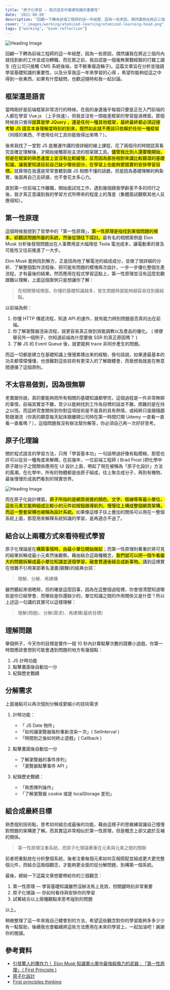 ```yaml
---
title: "原子化學習 — 程式語言中基礎知識的重要性"
date: '2021-08-08'
description: "回顧一下轉為前端工程師的這一年經歷，因為一些原因，偶然讓我在將近三個月內就找到新的工作並成功轉職，而在那之前，我自認是一個毫無實戰經驗的打雜工讀生 (在公司只接觸 CMS 系統後端，並不斷重複造輪子)。這篇文章旨在分析並強調學習基礎知識的重要性，以及分享我這一年來學習的心得 ，希望你能夠從這之中得到一些東西，如果有什麼疑問，也歡迎隨時和我一起討論。"
cover: "/_images/working/atomized-learning/atomized-learning-head.png"
tags: ["working", "book-reflection"]
---
```




![Heading Image](/_images/working-atomized-learning-head.png)

回顧一下轉為前端工程師的這一年經歷，因為一些原因，偶然讓我在將近三個月內就找到新的工作並成功轉職，而在那之前，我自認是一個毫無實戰經驗的打雜工讀生 (在公司只接觸 CMS 系統後端，並不斷重複造輪子)。這篇文章旨在分析並強調學習基礎知識的重要性，以及分享我這一年來學習的心得 ，希望你能夠從這之中得到一些東西，如果有什麼疑問，也歡迎隨時和我一起討論。

## 框架還是語言

當時剛好是前端框架非常流行的時候，在我的身邊幾乎每個只要是正在入門前端的人都在學習 Vue.js （上手快速），但我並沒有一頭栽進框架的學習旋渦裡面，那個時候我只覺得<mark>就算是學 JQuery ，還是任何一種其他框架，最終最終都必須迎接考驗 JS 語言本身理解度時刻的到來，既然如此就不應該只依賴於任何一種框架</mark>（同樣的東西，不使用任何工具你能做得出來嗎？）。

後來我找了一堂對 JS 底層運作講的很詳細的線上課程，花了兩個月的時間認真看完並確定理解後，才開始接觸那些主流的框架跟工具。<mark>儘管我比別人還要晚開始，但是在框架的熟悉速度上並沒有比較緩慢，反而因為那些相對來講比較艱澀的基礎知識，讓我更知道目前自己缺少哪些部分，在學習上也能夠更踏實的安排學習目標。</mark>就算現在我還是常常會聽到跟 JS 相關不懂的話題，但是因為基礎理解的夠紮實，後面再自己去研讀，也不會花太多心力。

直到第一份前端工作離職，開始面試找工作，遇到幾個跟我學齡差不多的同行之後，我才真正意識到我的學習方式所帶來的程度上的落差（集體面試觀察其他人反應得知）。

## 第一性原理

這個時候我想到了哲學中的「第一性原理」，<mark>第一性原理是指找到某個問題的根本，綜觀該問題所屬的系統，然後從頭往下探討。</mark>最有名的相關案例是 Elon Musk 分析後發現問題出在人事費用並大幅降低 Tesla 電池成本，讓電動車的普及可能性又往前推進了一大步。

Elon Musk 能夠找到解方，正是因為他了解電池的組成成分，並做了很詳細的分析、了解整個製作流程後、把可能有問題的模塊再次設計，一步一步優化整個生產流程，才有最後的結果。然而應用在程式學習這點上，第一性原理並沒有這麼宏觀跟難以理解，上面這個案例只是想讓你了解：

> 在相關領域裡面，你懂的基礎知識越多，發生問題時就能夠越容易找到癥結點。

以前端為例：

1. 你懂 HTTP 傳遞流程，知道 API 的運作，就有能力辨別問題是否真的出在前端。
2. 你了解瀏覽器渲染流程，就更容易真正做到效能調教以及產品的優化。 ( 順便舉另外一個例子，你知道前端為什麼要做 SSR 的真正原因嗎？ )
3. 了解 JS 的 Event Queue 後，就更能夠 trace 非同步產生的問題。

而這一切都是建立在基礎知識上慢慢累積出來的經驗，換句話說，如果連最基本的功夫都懞懞懂懂，也很難對這些技術有更深入的了解跟體會，而我想我就是在無意間遵循了這個原則。

## 不太容易做到，因為很無聊

老實跟你說，真的要能夠把所有相關的基礎知識都學完，這個過程是一件非常無聊的事情，前端其實並不難，至少以能夠找到工作為目標的話並不難，困難的是在持之以恆。而這終究會關係到你對這項技術是不是真的具有熱情，或純粹只是跟隨趨勢跟潮流（你真的願意每天起床跟離開公司時在第一時間打開 Udemy 一直看一直看一直看嗎？），這個問題我沒有辦法幫你解答，你必須自己再一次好好思考。

## 原子化理論

關於程式語言的學習方法，只用「學習基本功」一句話帶過好像有點模糊，那麼也許可以從另一種角度來解釋。在前幾年，一位前端工程師 ( Brad Frost )把化學中原子跟分子之間關係應用在 UI 設計上面，帶起了現在被稱為「原子化設計」方法的風潮。在化學中，所有的物體都是由原子組成，往上聚合成分子，再到有機物，最後慢慢形成我們看到的現實世界。

![Heading Image](/_images/working/atomized-learning/atomized-learning-design.png)

而在原子化設計裡面，<mark>原子所指的是網頁視覺的顏色、文字、框線等等最小單位，這些元素又能夠組成比較小的元件如按鈕跟導航列，慢慢往上構成整個網頁架構，而這一整套架構也被稱為設計系統。</mark>如果像這樣子往上疊加的關係可以用在一整個系統上面，那麼用來解釋系統知識的學習，是再適合不過了。

## 結合以上兩種方式來看待程式學習

原子化理論是在<mark>構築事情時，由最小單位開始做起</mark>；而第一性原理則著重於將可見的結果拆解成最小元素然後觀察。藉由結合這兩種概念，<mark>我們就可以把一個乍看龐大的問題拆解成最小單位知識並逐個學習，融會貫通後組合成新事物。</mark>講到這裡實在很難不引用某部著名漫畫(鋼鍊)的經典台詞：

> 理解、分解、再建構

雖然聽起來很瞎掰，但的確是這麼回事，因為在這整個過程裡，你會很清楚知道哪些是你已經學會、而哪些是你還缺少的，單位知識之間的作用關係又是什麼？所以上述這一句講的其實可以這樣理解：

> 理解(問題)、分解(需求)、再建構(最終目標)

## 理解問題

舉個例子，今天你的目標是實作一個 10 秒內計算點擊次數的競賽小遊戲，你第一時間應該會想到可能會遇到問題的地方有幾個點：

1. JS 計時功能
2. 點擊畫面後自動加一分
3. 紀錄歷史戰績

## 分解需求

上面幾點可以再次個別分解成更細小的技術需求

1. 計時功能：

   - 「 JS Date 物件」
   - 「如何讓瀏覽器每秒重新渲染一次」( SetInterval )
   - 「時間到之後如何終止遊戲」( Callback )

2. 點擊畫面後自動加一分

   - 了解瀏覽器的事件序列」
   - 「瀏覽器點擊事件 API 」

3. 紀錄歷史戰績：

   - 「熟悉陣列操作」
   - 「了解瀏覽器 cookie 或是 localStorage 差別」

## 組合成最終目標

熟悉個別技術點，思考如何組合成最後的功能，藉由這樣子的思維練習讓自己慢慢對問題的架構更了解。而其實這非常相似於第一性原理，但是概念上卻又處於互補的關係。

> 第一性原理注重系統，而原子化理論著重在元素與元素之間的關聯

前者把重點放在分析整個系統，後者注重每個元素如何互相搭配並組成更大更完整個元件，而結合這兩個觀念，才能夠更全面的從分解問題，到構築一個系統。

最後，總結一下這篇文章想要帶給你的三個觀念：

1. 第一性原理 — 學習基礎知識雖然沒辦法馬上見效，但關鍵時刻非常重要
2. 原子化理論 — 你如何看待與安排你的學習
3. 試著結合以上兩種觀點來思考碰到的問題

以上。

稍微整理了這一年來我自己體會到的方法，希望這些觀念對你的學習能夠多多少少有一點幫助，後續我也會繼續將這些方法應用在未來的學習上，一起加油吧！謝謝你的閱讀。

## 參考資料

- [引發驚人的爆炸力！ Elon Musk 知識軍火庫中最強殺傷力的武器 : 「第一性原理」（ First Principle )](https://medium.com/gurugurugo/%E5%BC%95%E7%99%BC%E9%A9%9A%E4%BA%BA%E7%9A%84%E7%88%86%E7%82%B8%E5%8A%9B-%E9%8B%BC%E9%90%B5%E4%BA%BA-elon-musk-%E7%9F%A5%E8%AD%98%E8%BB%8D%E7%81%AB%E5%BA%AB%E4%B8%AD%E6%9C%80%E5%BC%B7%E6%AE%BA%E5%82%B7%E5%8A%9B%E7%9A%84%E6%AD%A6%E5%99%A8-%E7%AC%AC%E4%B8%80%E6%80%A7%E5%8E%9F%E7%90%86-first-principle-80de738799ce)
- [原子化設計](https://www.uisdc.com/atomic-design-theory)
- [First principles thinking](https://jamesclear.com/first-principles)
